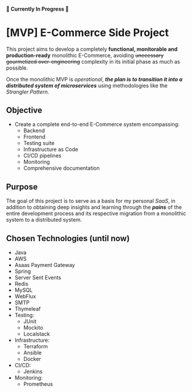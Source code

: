 #### 🚧 Currently In Progress 🚧

# [MVP] E-Commerce Side Project

This project aims to develop a completely **functional, monitorable and production-ready** monolithic E-Commerce,
avoiding ~~unecessary
gourmetized over-engineering~~ complexity in its initial phase as much as possible.

Once the monolithic MVP is _operational_,
_**_the plan is to transition it into a distributed system of microservices_**_ using
methodologies like the _Strangler Pattern_.

## Objective

- Create a complete end-to-end E-Commerce system encompassing:
    - Backend
    - Frontend
    - Testing suite
    - Infrastructure as Code
    - CI/CD pipelines
    - Monitoring
    - Comprehensive documentation

## Purpose

The goal of this project is to serve as a basis for my personal _SaaS_, in addition to obtaining deep insights and
learning through the **_pains_** of the entire development process and its respective migration from a monolithic system
to a
distributed system.

## Chosen Technologies (until now)

- Java
- AWS
- Asaas Payment Gateway
- Spring
- Server Sent Events
- Redis
- MySQL
- WebFlux
- SMTP
- Thymeleaf
- Testing:
    - JUnit
    - Mockito
    - Localstack
- Infrastructure:
    - Terraform
    - Ansible
    - Docker
- CI/CD:
    - Jenkins
- Monitoring:
    - Prometheus
